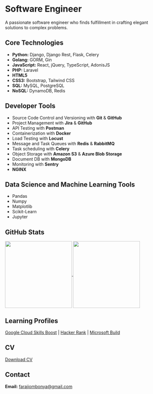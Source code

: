 # Software Engineer

A passionate software engineer who finds fulfillment in crafting elegant solutions to complex problems.

## Core Technologies

- **Python:** Django, Django Rest, Flask, Celery
- **Golang:** GORM, Gin
- **JavaScript:** React, jQuery, TypeScript, AdonisJS
- **PHP:** Laravel
- **HTML5** 
- **CSS3:** Bootstrap, Tailwind CSS
- **SQL:** MySQL, PostgreSQL
- **NoSQL:** DynamoDB, Redis

## Developer Tools

- Source Code Control and Versioning with **Git** & **GitHub**
- Project Management with **Jira** & **GitHub**
- API Testing with **Postman**
- Containerization with **Docker**
- Load Testing with **Locust**
- Message and Task Queues with **Redis** & **RabbitMQ**
- Task scheduling with **Celery**
- Object Storage with **Amazon S3** & **Azure Blob Storage**
- Document DB with **MongoDB**
- Monitoring with **Sentry**
- **NGINX**
  
## Data Science and Machine Learning Tools

- Pandas
- Numpy
- Matplotlib
- Scikit-Learn
- Jupyter

## GitHub Stats

<a href="https://github.com/anuraghazra/github-readme-stats">
  <img height=220 align="center" src="https://github-readme-stats.vercel.app/api?username=faraji-ombonya&langs_count=10&show_icons=true&theme=transparent&layout=compact" />
</a>

<a href="https://github.com/anuraghazra/convoychat">
  <img height=220 align="center" src="https://github-readme-stats.vercel.app/api/top-langs/?username=faraji-ombonya&langs_count=10&show_icons=true&theme=transparent&layout=compact" />
</a>

## Learning Profiles
[Google Cloud Skills Boost](https://www.cloudskillsboost.google/public_profiles/93c04457-d694-4d77-8aa3-14dc6be880b2) | [Hacker Rank](https://www.hackerrank.com/farajiombonya) | [Microsoft Build](https://learn.microsoft.com/en-us/users/farajishikandaombonya-6815/)

## CV
[Download CV](https://drive.google.com/file/d/1nzpzAUF0tXd7UtbVMz9uf6nzz3PGnGfi/view?usp=sharing)

## Contact

**Email:** farajiombonya@gmail.com
